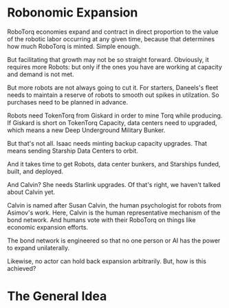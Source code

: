 # Robonomic Expansion

RoboTorq economies expand and contract in direct proportion to the value of the robotic labor occurring at any given time, because that determines how much RoboTorq is minted. Simple enough.

But facilitating that growth may not be so straight forward. Obviously, it requires more Robots: but only if the ones you have are working at capacity and demand is not met. 

But more robots are not always going to cut it. For starters,  Daneels's fleet needs to maintain a reserve of robots to smooth out spikes in utilzation. So purchases need to be planned in advance.

Robots need TokenTorq from Giskard in order to mine Torq while producing. If Giskard is short on TokenTorq Capacity, data centers need to upgraded, which means a new Deep Underground Military Bunker. 

But that's not all. Isaac needs minting backup capacity upgrades. That means sending Starship Data Centers to orbit.

And it takes time to get Robots, data center bunkers, and Starships funded, built, and deployed.

And Calvin? She needs Starlink upgrades.  Of that's right, we haven't talked about Calvin yet. 

Calvin is named after Susan Calvin, the human psychologist for robots from Asimov's work. Here, Calvin is the human representative mechanism of the bond network. And humans vote with their RoboTorq on things like economic expansion efforts.

The bond network is engineered so that no one person or AI has the power to expand unilaterally. 

Likewise, no actor can hold back expansion arbitrarily. But, how is this achieved?

# The General Idea










